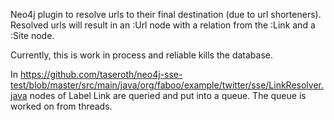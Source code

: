Neo4j plugin to resolve urls to their final destination (due to url shorteners). 
Resolved urls will result in an :Url node with a relation from the :Link and a :Site node.

Currently, this is work in process and reliable kills the database.

In https://github.com/taseroth/neo4j-sse-test/blob/master/src/main/java/org/faboo/example/twitter/sse/LinkResolver.java nodes of Label Link are queried and put into a queue. The queue is worked on from threads.
